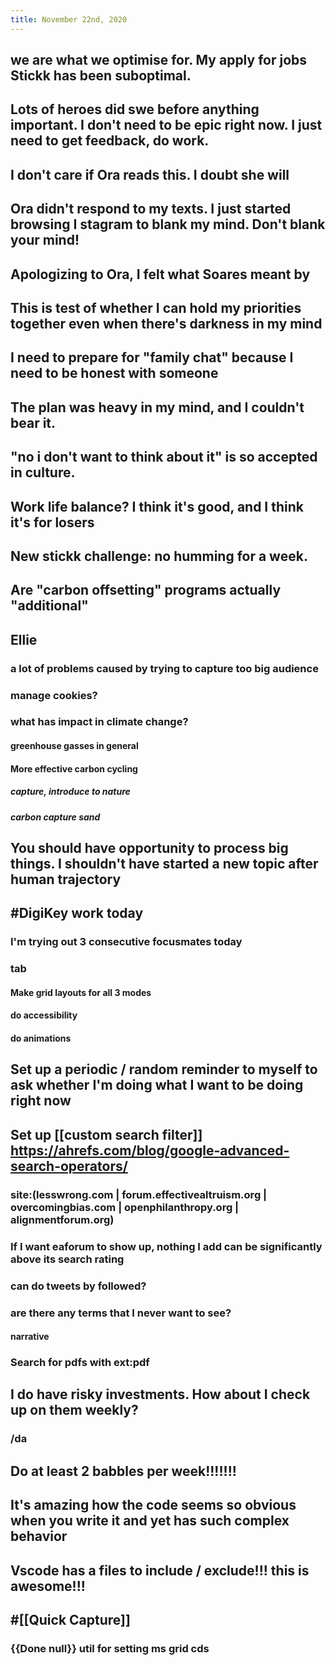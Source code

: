 ```yaml
---
title: November 22nd, 2020
---
```


## we are what we optimise for. My apply for jobs Stickk has been suboptimal.

## Lots of heroes did swe before anything important. I don't need to be epic right now. I just need to get feedback, do work.

## I don't care if Ora reads this. I doubt she will

## Ora didn't respond to my texts. I just started browsing I stagram to blank my mind. Don't blank your mind!

## Apologizing to Ora, I felt what Soares meant by 

## This is test of whether I can hold my priorities together even when there's darkness in my mind

## I need to prepare for "family chat" because I need to be honest with someone

## The plan was heavy in my mind, and I couldn't bear it. 

## "no i don't want to think about it" is so accepted in culture. 

## Work life balance? I think it's good, and I think it's for losers

## New stickk challenge: no humming for a week.

## Are "carbon offsetting" programs actually "additional"

## Ellie
### a lot of problems caused by trying to capture too big audience

### manage cookies?

### what has impact in climate change?
#### greenhouse gasses in general 

#### More effective carbon cycling
##### capture, introduce to nature

##### carbon capture sand

## You should have opportunity to process big things. I shouldn't have started a new topic after human trajectory

## #DigiKey work today
### I'm trying out 3 consecutive focusmates today

### tab
#### Make grid layouts for all 3 modes

#### do accessibility

#### do animations

## Set up a periodic / random reminder to myself to **ask whether I'm doing what I want to be doing right now**

## Set up [[custom search filter]] https://ahrefs.com/blog/google-advanced-search-operators/
### site:(lesswrong.com | forum.effectivealtruism.org | overcomingbias.com | openphilanthropy.org | alignmentforum.org)

### If I want eaforum to show up, nothing I add can be significantly above its search rating

### can do tweets by followed?

### are there any terms that I never want to see?
#### narrative

### Search for pdfs with ext:pdf

## I do have risky investments. How about I check up on them weekly?
### /da

## Do at least 2 babbles per week!!!!!!!

## It's amazing how the code seems so obvious when you write it and yet has such complex behavior

## 

## Vscode has a files to include / exclude!!! this is awesome!!!

## #[[Quick Capture]]
### {{Done null}} util for setting ms grid cds

